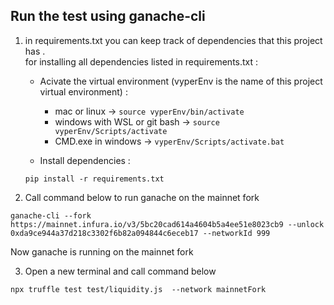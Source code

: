 ## Run the test using ganache-cli
1) in requirements.txt you can keep track of dependencies that this project has .  
for installing all dependencies listed in requirements.txt :  
    + Acivate the virtual environment (vyperEnv is the name of this project virtual environment) :  
        - mac or linux -> `source vyperEnv/bin/activate`  
        - windows with WSL or git bash -> `source vyperEnv/Scripts/activate`  
        - CMD.exe in windows ->  `vyperEnv/Scripts/activate.bat`  

    + Install dependencies :
    ```
    pip install -r requirements.txt
    ```

2) Call command below to run ganache on the mainnet fork   
```
ganache-cli --fork https://mainnet.infura.io/v3/5bc20cad614a4604b5a4ee51e8023cb9 --unlock 0xda9ce944a37d218c3302f6b82a094844c6eceb17 --networkId 999
```
Now ganache is running on the mainnet fork 

3) Open a new terminal and call command below  
```
npx truffle test test/liquidity.js  --network mainnetFork
```
